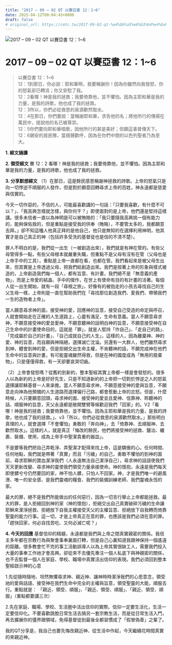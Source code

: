 ```yaml
---
title: "2017 – 09 – 02 QT 以賽亞書 12：1~6"
date: 2025-04-12T00:04:43+0800
draft: false
# original_url: https://cmtc.tw/2017-09-02-qt-%e4%bb%a5%e8%b3%bd%e4%ba%9e%e6%9b%b8-12%ef%bc%9a16
---
```


![2017 – 09 – 02 QT 以賽亞書 12：1\~6](/images/qt.jpg   "2017 – 09 – 02 QT 以賽亞書 12：1\~6")

# 2017 – 09 – 02 QT 以賽亞書 12：1\~6

> 以賽亞書 12：1\~6  
> 12：1到那日，你必說：耶和華啊，我要稱謝你！因為你雖然向我發怒，你的怒氣卻已轉消；你又安慰了我。  
> 12：2看哪！神是我的拯救；我要倚靠他，並不懼怕。因為主耶和華是我的力量，是我的詩歌，他也成了我的拯救。  
> 12：3所以，你們必從救恩的泉源歡然取水。  
> 12：4在那日，你們要說：當稱謝耶和華，求告他的名；將他所行的傳揚在萬民中，提說他的名已被尊崇。  
> 12：5你們要向耶和華唱歌，因他所行的甚是美好；但願這事普傳天下。  
> 12：6錫安的居民哪，當揚聲歡呼，因為在你們中間的以色列聖者乃為至大。

**1. 經文誦讀**

**2. 領受經文**
賽 12：2 看哪！神是我的拯救；我要倚靠他，並不懼怕。因為主耶和華是我的力量，是我的詩歌，他也成了我的拯救。

**3. 分享默想經文**
（1）在那日，這是餘民感恩稱謝神拯救的詩歌。上帝的怒氣只是向一切悖逆不順服的人發作，但是對於願意回轉尋求上帝的百姓，神永遠都是慈愛與信實的。

今天一切作惡的，不信的人，可能最喜歡講的一句話：「只要我喜歡，有什麼不可以？」、「我高興怎樣就怎樣，與你何干？」即使面對的是上帝，他們還是堅持這樣講。很多未信者一直以為神明是可以被賄賂的：「我只要隨我高興挑一個有能力的，能夠保佑我的，但是重點是接受我的供奉（賄賂），不要管太多的，我都願意去拜。」卻不知這種人他真正拜的是他自己，他只是無知的在選擇利用神明，他其實才是自己真正的神（包括許多受洗的基督徒也是信的不清不楚）。

罪人不明白的是，我們從一出生（一被創造出來），我們就是有神在管的。有些父母管得多一點，有些父母根本就嚴重失職，但重點不是父母有沒有在管（父母也是上帝手中的工具），重點是上帝一直都在看，也都在管。我們看起來是被父母生出來，但其實是上帝透過父母，把我們給創造出來。我們是按著上帝的形象與樣式被造的，上帝創造我們每一個人，都有旨意、有計畫，我們絕不是「無意義的產物」，而是上帝愛的結晶、手中的傑作，在世上有使命有目的有計畫的活著。每個人從一出生開始，就有一段「尋根之旅」，好像有的被抱走的小孩去尋找自己的生父生母一樣，上帝則是一直在幫助我們在「尋找那位創造我們、愛我們、帶領我們一生的造物者上帝」。

當人願意尋求神的面，接受神的愛，回應神的旨意，接受自己受造的命定與呼召，人就會開始走在正確的人生道路上，心靈有滿足，生命有意義。當人不願意尋求神，不願意接受神的愛並愛神，不願意聽神的話明白神的旨意，不願意接受神在自己生命中的計畫使命目的，這就是「罪」，就是人堅持「作自己」、「走自己的路」、「完成屬於自己的計畫」、「自己成就自己的人生」，這樣的人，因為離棄神、神的愛、神的旨意，而自願與神隔絕，選擇滅亡沈淪。另還有一大群人，他們雖然尋求到神，體會到神的愛，但是拒絕交出生命主權，不肯聽神的話，不願完成神在他們生命中的旨意與計畫，有可能靈魂雖然得救，但是在神的國度成為「無用的廢棄物」，只是僅僅得救，有一天卻要哀哭切齒。

（2）上帝會發怒嗎？從舊約到新約，整本聖經其實上帝都一樣是會發怒的。很多人以為新約的上帝是好好先生，只是不知道新約的上帝把一切對於悖逆之人的怒氣選擇讓耶穌基督一人來承擔。當人不願意尋求神，不願意接受神的愛與旨意，不願意走向神為他預備的人生道路而選擇偏行己路，都會惹動上帝的忿怒。但是，什麼時候，人只要願意回頭，尋求神的面、接受神的愛並且愛神、信靠神、聆聽神的話、順服神的旨意，天父永遠都是敞開雙臂等候歡迎我們「回家」的。V2「看哪！神是我的拯救；我要倚靠他，並不懼怕。因為主耶和華是我的力量，是我的詩歌，他也成了我的拯救。」、v3「所以，你們必從救恩的泉源歡然取水。」那些明白真理的人，就會選擇「不會懼怕」勇敢的「奔向神」，去「倚靠神、去順服神、去歡然取水」。這樣的人，就是真正「悔改的餘民，他們將接受神的拯救、醫治、纏裹、裝備、使用，成為上帝手中聖潔貴重的器皿」。

不是要等我們把自己弄乾淨、弄聖潔才配得來找上帝，這是驕傲的心。任何時間、任何地點，我們就是帶著「真實」而且「污穢」的自己，勇敢不懼怕的到神的面前，尋求耶穌的寶血潔淨我們（人永遠無法自己潔淨自己），尋求神的話語使我們天天更新改變、尋求神的靈使我們領受力量承接使命。神的懷抱，永遠是我們每天即使髒兮兮仍然要回的家，神不怕人髒，只怕人不回家。神，才是我們唯一的避風港、唯一的安全感、是我們靈魂的糧食、我們的裝備訓練老師、我們靈魂永恆的家。

最大的罪，絕不是我們所能做出的任何惡行，因為一切言行舉止上帝都能拯救。最大的罪，是人拒絕回到神的家（神的懷抱），拒絕交出自己真實破碎污穢的生命讓耶穌來潔淨拯救、拒絕放下自我主權接受天父的主權旨意、拒絕放下自我轉而倚靠聖靈的能力行事。這一切，才是上帝真正在意的罪，也應該是我們必須在意的罪。「趕快回家，何必自找苦吃、又何必滅亡呢？」

**4. 今天的回應**
基督信仰的精髓，永遠都是我們與上帝之間真實親密的關係。我信主多年都在宗教行為與聚會事奉裏面打轉，但是自己心裏知道我跟神保持一個遙遠的距離。很多教會忙不完的事工活動誤導人以為上帝其實很缺工人，需要我們投入大量的事奉工作祂才會高興。卻從來不去優先專注一個人私底下與神親密的關係，也不去監督一個人在家庭、學校、職場中真實活出信仰的表現。我們必須回到整本聖經啟示神的心意

1.先從隨時隨地、坦然無懼尋求神、親近神、讓神時時潔淨我們的心思意念，領受祂的愛與話語、接受神在我們生命中完全的主權與旨意，領受聖靈的大能，順服去行。重點就是： 「親近、領受、順服」、「親近、領受、順服」、「親近、領受、順服」（重點都要講三次）

2.先在家庭、職場、學校、生活圈中活出信仰的實際。信仰一定要生活化，生活一定要信仰化。不要喜歡跳脫日常生活去搞另一套宗教生活，而是從日常生活入門，再去擴展你的彊界跟領域，免得基督徒到最後全都習慣成了「假冒偽善」之輩了。

我的QT分享是，我自己也要先悔改親近神、從生活中作起，今天繼續花時間真實的來親近神。
